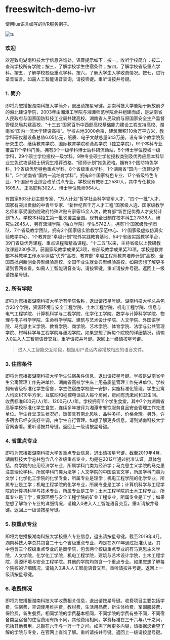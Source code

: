 # freeswitch-demo-ivr
使用lua语言编写的IVR服务例子。

![tu](https://user-images.githubusercontent.com/42087739/54932969-bd1bac80-4f56-11e9-9a3c-4e4645abea4c.png)

### 欢迎
欢迎致电湖南科技大学信息咨询处，语音提示如下：按一，收听学校简介；按二，查询学校所有学院；按三，了解学校学生住宿条件；按四，了解学校省级重点学科。按五，了解学校校级重点学科。按六，了解大学生入学收费情况。按七，进行录音留言。如需人工智能语音查询，请按零键。重听请按井号键。

### 1. 简介
即将为您播报湖南科技大学简介，退出请按星号键。湖南科技大学肇始于解放前夕的湘北建设学院，2003年由湘潭工学院与湘潭师范学院合并组建而成，是湖南省人民政府与国家国防科技工业局共建高校、湖南省人民政府与原国家安全生产监督管理总局共建高校、“十三五”国家百所中西部高校基础能力建设工程支持高校、湖南省“国内一流大学建设高校”。学校占地3000余亩，建筑面积110余万平方米，教学科研仪器设备总值6.05亿元，纸质、电子文献总量643万册。设有19个教学院及研究生院、继续教育学院、国际教育学院和潇湘学院（独立学院），91个本科专业覆盖11个学科门类。拥有3个一级学科博士后科研流动站，5个博士学位授权一级学科，29个硕士学位授权一级学科，9种专业硕士学位授权类别及优秀应届本科毕业生免试攻读硕士研究生推荐资格、“硕师计划”推免资格。拥有3个国防特色学科，1个省级优势特色重点学科，8个省级重点学科，1个湖南省“国内一流建设学科”，5个湖南省“国内一流培育学科”。拥有8个国家特色专业、17个省级特色专业、1个国家专业综合改革试点专业。学校现有教职工2580人，其中专任教师1605人、正高职称302人、博士学位教师964人。

有国家863计划主题专家、“万人计划”哲学社会科学领军人才、“四个一批”人才、国家有突出贡献的中青年专家、“新世纪百千万人才工程”国家级人选、国家级教学名师和享受国务院政府特殊津贴专家等15余人次，教育部“新世纪优秀人才支持计划”5人。学校本科招生第一批次覆盖全国。现有全日制在校本科生27838人、研究生2845人，另有潇湘学院（独立学院）学生5742人。拥有1个国家级教学团队、7个省级教学团队。拥有2个国家级实验教学示范中心、1个国家级虚拟仿真实验教学中心、1个教育部“卓越计划”校外实践教育基地、54个省级实践教学平台，39门省级优秀课程、重点课程和精品课程。“十二五”以来，主持省级以上教研教改课题230多项，获国家级教学成果奖3项，省部级教学成果奖70项。学校是教育部本科教学工作水平评估“优秀”高校、教育部“卓越工程师教育培养计划”高校、全国首批创新创业典型经验高校、全国毕业生就业典型经验高校。如果您想了解更多请到官网查看。如需人工智能语音查询，请按零键。重听请按井号键。返回上一级请按星号键。

### 2. 所有学院
即将为您播报湖南科技大学所有学院名称，退出请按星号键。湖南科技大学总共包含20个学院，资源环境与安全工程学院、土木工程学院、机电工程学院、信息与电气工程学院、计算机科学与工程学院、化学化工学院、数学与计算科学学院、物理与电子科学学院、生命科学学院、建筑与艺术设计学院、人文学院、外国语学院、马克思主义学院、教育学院、商学院、艺术学院、体育学院、法学与公共管理学院、材料科学与工程学院与潇湘学院。如果您想了解每个院校的详细情况，请输入0进入人工智能语音交互。重听请按井号键。返回上一级请按星号键。

> 进入人工智能交互阶段，根据用户说话内容播放相应的语音文件。

### 3. 住宿条件

即将为您播报湖南科技大学学生住宿条件信息，退出请按星号键。学校是湖南省学生公寓管理工作先进单位、湖南省高校学生床上用品质量管理工作先进单位。学校拥有省级标准化学生宿舍，学生住宿由学校统一安排，实施标准化管理。学生公寓人均面积10平方米，互联网和程控电话进入每个房间，房间有洗漱间和卫生间。收费标准800元/人/年、1200元/人/年。学校拥有11个学生食堂，其中7个为湖南省高等学校标准化学生食堂，连续多年被评为湘潭市餐饮服务食品安全管理工作先进单位。学生食堂卫生状况好，饭菜具有南北风味、品种多样、价格合理。另外，许多宿舍已经安装好空调，由学生自行管理。如想了解更多信息，请到湖南科技大学官网查看。重听请按井号键。返回上一级请按星号键。

### 4. 省重点专业

即将为您播报湖南科技大学省重点专业信息，退出请按星号键。截至2019年4月，湖南科技大学总共包含八个省级重点专业，均是在2012年通过批准认证。具体包括，商学院的应用经济学专业，所属学科门类为经济学；马克思主义学院的马克思注意理论学科，所属学科门类为法学；人文学院的中国语言文学，所属学科门类为文学；化学化工学院的化学专业，所属专业是理学；机电工程学院的化学专业，所属专业是工学；机电工程学院的化学专业，所属专业是工学；计算机科学与工程学院的计算机科学与技术专业，所属专业是工学；土木工程学院的土木工程专业，所属专业是工学；资源环境与安全工程学院的矿业工程专业，所属专业是工学；如果您想了解每个专业的详细情况，请输入0进入人工智能语音交互。重听请按井号键。返回上一级请按星号键。

### 5. 校重点专业

即将为您播报湖南科技大学校重点专业信息，退出请按星号键。截至2019年4月，湖南科技大学总共包含二十七个省级重点专业，均是在2011年通过批准认证。其中包含三个校级重点专业的是商学院，包含两个校级重点专业的有马克思主义学院，人文学院，化学化工学院，机电工程学院，建筑与艺术设计学院，土木工程学院，资源环境与安全工程学院。其他的学院均包含一个重点专业。如果您想了解每个院校的详细情况，请输入0进入人工智能语音交互。重听请按井号键。返回上一级请按星号键。

### 6. 收费情况

即将为您播报湖南科技大学收费相关信息，退出请按星号键。收费项目主要包括学费，住宿费，空调使用维护费，教材费，生活用品费，新生体检费，军训服装费，保险费，新生餐费。相同学院的学费基本相同，不同学院的学费有些不同，不同宿舍类型宿舍的住宿费用有所不同，其他费用相同。学费标准在三千六与八千之间，包括其他费用，总额在六千与一万一千之间。如需了解更多内容，请根据您希望了解的学院与专业，在官网上查询了解。重听请按井号键。返回上一级请按星号键。

